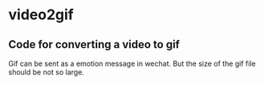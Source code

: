 # video2gif
## Code for converting a video to gif 
Gif can be sent as a emotion message in wechat. But the size of the gif file should be not so large.
